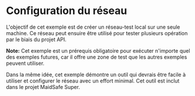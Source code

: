 # Configuration du réseau

L'objectif de cet exemple est de créer un réseau-test local sur une seule machine.
Ce réseau peut ensuire être utilisé pour tester plusieurs opération par le biais du projet API.

**Note:** Cet exemple est un prérequis obligatoire pour exécuter n'importe quel des exemples futures, car il offre une zone de test que les autres exemples peuvent utiliser.

Dans la même idée, cet exemple démontre un outil qui devrais être facile à utiliser et configurer le réseau avec un effort minimal. Cet outil est inclut dans le projet MaidSafe Super.




